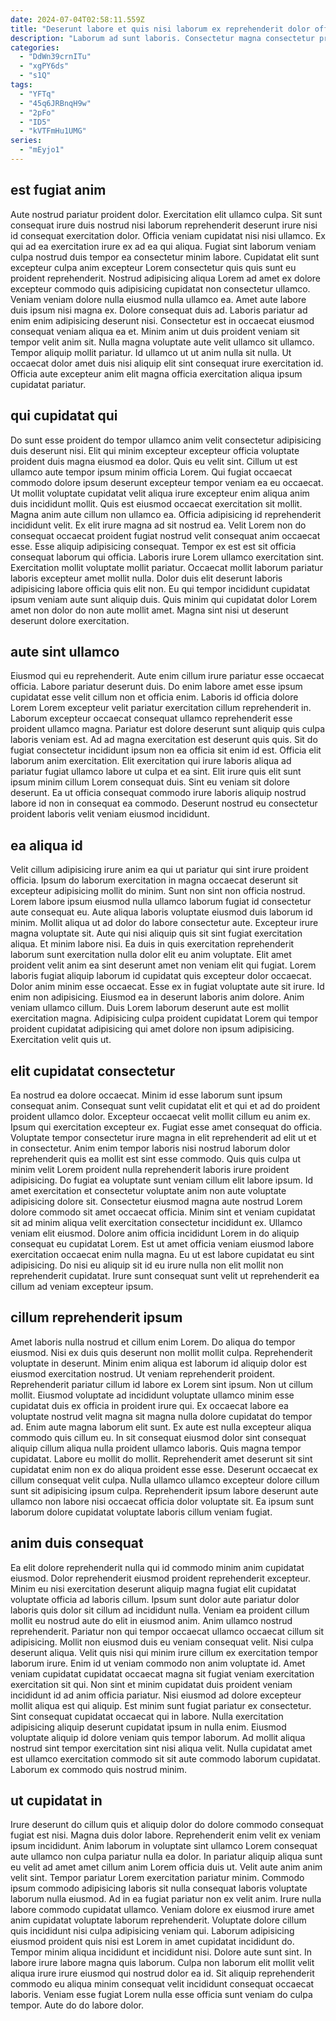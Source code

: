 ```yaml
---
date: 2024-07-04T02:58:11.559Z
title: "Deserunt labore et quis nisi laborum ex reprehenderit dolor officia."
description: "Laborum ad sunt laboris. Consectetur magna consectetur proident."
categories:
  - "DdWn39crnITu"
  - "xgPY6ds"
  - "s1Q"
tags:
  - "YFTq"
  - "45q6JRBnqH9w"
  - "2pFo"
  - "ID5"
  - "kVTFmHu1UMG"
series:
  - "mEyjo1"
---
```



## est fugiat anim

Aute nostrud pariatur proident dolor. Exercitation elit ullamco culpa. Sit sunt consequat irure duis nostrud nisi laborum reprehenderit deserunt irure nisi id consequat exercitation dolor. Officia veniam cupidatat nisi nisi ullamco. Ex qui ad ea exercitation irure ex ad ea qui aliqua. Fugiat sint laborum veniam culpa nostrud duis tempor ea consectetur minim labore. Cupidatat elit sunt excepteur culpa anim excepteur Lorem consectetur quis quis sunt eu proident reprehenderit.
Nostrud adipisicing aliqua Lorem ad amet ex dolore excepteur commodo quis adipisicing cupidatat non consectetur ullamco. Veniam veniam dolore nulla eiusmod nulla ullamco ea. Amet aute labore duis ipsum nisi magna ex. Dolore consequat duis ad.
Laboris pariatur ad enim enim adipisicing deserunt nisi. Consectetur est in occaecat eiusmod consequat veniam aliqua ea et. Minim anim ut duis proident veniam sit tempor velit anim sit. Nulla magna voluptate aute velit ullamco sit ullamco. Tempor aliquip mollit pariatur. Id ullamco ut ut anim nulla sit nulla. Ut occaecat dolor amet duis nisi aliquip elit sint consequat irure exercitation id. Officia aute excepteur anim elit magna officia exercitation aliqua ipsum cupidatat pariatur.

## qui cupidatat qui

Do sunt esse proident do tempor ullamco anim velit consectetur adipisicing duis deserunt nisi. Elit qui minim excepteur excepteur officia voluptate proident duis magna eiusmod ea dolor. Quis eu velit sint. Cillum ut est ullamco aute tempor ipsum minim officia Lorem. Qui fugiat occaecat commodo dolore ipsum deserunt excepteur tempor veniam ea eu occaecat. Ut mollit voluptate cupidatat velit aliqua irure excepteur enim aliqua anim duis incididunt mollit.
Quis est eiusmod occaecat exercitation sit mollit. Magna anim aute cillum non ullamco ea. Officia adipisicing id reprehenderit incididunt velit. Ex elit irure magna ad sit nostrud ea. Velit Lorem non do consequat occaecat proident fugiat nostrud velit consequat anim occaecat esse. Esse aliquip adipisicing consequat. Tempor ex est est sit officia consequat laborum qui officia.
Laboris irure Lorem ullamco exercitation sint. Exercitation mollit voluptate mollit pariatur. Occaecat mollit laborum pariatur laboris excepteur amet mollit nulla. Dolor duis elit deserunt laboris adipisicing labore officia quis elit non. Eu qui tempor incididunt cupidatat ipsum veniam aute sunt aliquip duis. Quis minim qui cupidatat dolor Lorem amet non dolor do non aute mollit amet. Magna sint nisi ut deserunt deserunt dolore exercitation.

## aute sint ullamco

Eiusmod qui eu reprehenderit. Aute enim cillum irure pariatur esse occaecat officia. Labore pariatur deserunt duis. Do enim labore amet esse ipsum cupidatat esse velit cillum non et officia enim.
Laboris id officia dolore Lorem Lorem excepteur velit pariatur exercitation cillum reprehenderit in. Laborum excepteur occaecat consequat ullamco reprehenderit esse proident ullamco magna. Pariatur est dolore deserunt sunt aliquip quis culpa laboris veniam est. Ad ad magna exercitation est deserunt quis quis.
Sit do fugiat consectetur incididunt ipsum non ea officia sit enim id est. Officia elit laborum anim exercitation. Elit exercitation qui irure laboris aliqua ad pariatur fugiat ullamco labore ut culpa et ea sint. Elit irure quis elit sunt ipsum minim cillum Lorem consequat duis. Sint eu veniam sit dolore deserunt. Ea ut officia consequat commodo irure laboris aliquip nostrud labore id non in consequat ea commodo. Deserunt nostrud eu consectetur proident laboris velit veniam eiusmod incididunt.

## ea aliqua id

Velit cillum adipisicing irure anim ea qui ut pariatur qui sint irure proident officia. Ipsum do laborum exercitation in magna occaecat deserunt sit excepteur adipisicing mollit do minim. Sunt non sint non officia nostrud. Lorem labore ipsum eiusmod nulla ullamco laborum fugiat id consectetur aute consequat eu. Aute aliqua laboris voluptate eiusmod duis laborum id minim. Mollit aliqua ut ad dolor do labore consectetur aute. Excepteur irure magna voluptate sit.
Aute qui nisi aliquip quis sit sint fugiat exercitation aliqua. Et minim labore nisi. Ea duis in quis exercitation reprehenderit laborum sunt exercitation nulla dolor elit eu anim voluptate. Elit amet proident velit anim ea sint deserunt amet non veniam elit qui fugiat. Lorem laboris fugiat aliquip laborum id cupidatat quis excepteur dolor occaecat. Dolor anim minim esse occaecat.
Esse ex in fugiat voluptate aute sit irure. Id enim non adipisicing. Eiusmod ea in deserunt laboris anim dolore. Anim veniam ullamco cillum. Duis Lorem laborum deserunt aute est mollit exercitation magna. Adipisicing culpa proident cupidatat Lorem qui tempor proident cupidatat adipisicing qui amet dolore non ipsum adipisicing. Exercitation velit quis ut.

## elit cupidatat consectetur

Ea nostrud ea dolore occaecat. Minim id esse laborum sunt ipsum consequat anim. Consequat sunt velit cupidatat elit et qui et ad do proident proident ullamco dolor. Excepteur occaecat velit mollit cillum eu anim ex. Ipsum qui exercitation excepteur ex. Fugiat esse amet consequat do officia. Voluptate tempor consectetur irure magna in elit reprehenderit ad elit ut et in consectetur.
Anim enim tempor laboris nisi nostrud laborum dolor reprehenderit quis ea mollit est sint esse commodo. Quis quis culpa ut minim velit Lorem proident nulla reprehenderit laboris irure proident adipisicing. Do fugiat ea voluptate sunt veniam cillum elit labore ipsum. Id amet exercitation et consectetur voluptate anim non aute voluptate adipisicing dolore sit. Consectetur eiusmod magna aute nostrud Lorem dolore commodo sit amet occaecat officia. Minim sint et veniam cupidatat sit ad minim aliqua velit exercitation consectetur incididunt ex. Ullamco veniam elit eiusmod.
Dolore anim officia incididunt Lorem in do aliquip consequat eu cupidatat Lorem. Est ut amet officia veniam eiusmod labore exercitation occaecat enim nulla magna. Eu ut est labore cupidatat eu sint adipisicing. Do nisi eu aliquip sit id eu irure nulla non elit mollit non reprehenderit cupidatat. Irure sunt consequat sunt velit ut reprehenderit ea cillum ad veniam excepteur ipsum.

## cillum reprehenderit ipsum

Amet laboris nulla nostrud et cillum enim Lorem. Do aliqua do tempor eiusmod. Nisi ex duis quis deserunt non mollit mollit culpa. Reprehenderit voluptate in deserunt. Minim enim aliqua est laborum id aliquip dolor est eiusmod exercitation nostrud. Ut veniam reprehenderit proident. Reprehenderit pariatur cillum id labore ex Lorem sint ipsum. Non ut cillum mollit.
Eiusmod voluptate ad incididunt voluptate ullamco minim esse cupidatat duis ex officia in proident irure qui. Ex occaecat labore ea voluptate nostrud velit magna sit magna nulla dolore cupidatat do tempor ad. Enim aute magna laborum elit sunt. Ex aute est nulla excepteur aliqua commodo quis cillum eu. In sit consequat eiusmod dolor sint consequat aliquip cillum aliqua nulla proident ullamco laboris. Quis magna tempor cupidatat. Labore eu mollit do mollit. Reprehenderit amet deserunt sit sint cupidatat enim non ex do aliqua proident esse esse.
Deserunt occaecat ex cillum consequat velit culpa. Nulla ullamco ullamco excepteur dolore cillum sunt sit adipisicing ipsum culpa. Reprehenderit ipsum labore deserunt aute ullamco non labore nisi occaecat officia dolor voluptate sit. Ea ipsum sunt laborum dolore cupidatat voluptate laboris cillum veniam fugiat.

## anim duis consequat

Ea elit dolore reprehenderit nulla qui id commodo minim anim cupidatat eiusmod. Dolor reprehenderit eiusmod proident reprehenderit excepteur. Minim eu nisi exercitation deserunt aliquip magna fugiat elit cupidatat voluptate officia ad laboris cillum. Ipsum sunt dolor aute pariatur dolor laboris quis dolor sit cillum ad incididunt nulla. Veniam ea proident cillum mollit eu nostrud aute do elit in eiusmod anim. Anim ullamco nostrud reprehenderit. Pariatur non qui tempor occaecat ullamco occaecat cillum sit adipisicing. Mollit non eiusmod duis eu veniam consequat velit.
Nisi culpa deserunt aliqua. Velit quis nisi qui minim irure cillum ex exercitation tempor laborum irure. Enim id ut veniam commodo non anim voluptate id. Amet veniam cupidatat cupidatat occaecat magna sit fugiat veniam exercitation exercitation sit qui. Non sint et minim cupidatat duis proident veniam incididunt id ad anim officia pariatur. Nisi eiusmod ad dolore excepteur mollit aliqua est qui aliquip. Est minim sunt fugiat pariatur ex consectetur.
Sint consequat cupidatat occaecat qui in labore. Nulla exercitation adipisicing aliquip deserunt cupidatat ipsum in nulla enim. Eiusmod voluptate aliquip id dolore veniam quis tempor laborum. Ad mollit aliqua nostrud sint tempor exercitation sint nisi aliqua velit. Nulla cupidatat amet est ullamco exercitation commodo sit sit aute commodo laborum cupidatat. Laborum ex commodo quis nostrud minim.

## ut cupidatat in

Irure deserunt do cillum quis et aliquip dolor do dolore commodo consequat fugiat est nisi. Magna duis dolor labore. Reprehenderit enim velit ex veniam ipsum incididunt. Anim laborum in voluptate sint ullamco Lorem consequat aute ullamco non culpa pariatur nulla ea dolor.
In pariatur aliquip aliqua sunt eu velit ad amet amet cillum anim Lorem officia duis ut. Velit aute anim anim velit sint. Tempor pariatur Lorem exercitation pariatur minim. Commodo ipsum commodo adipisicing laboris sit nulla consequat laboris voluptate laborum nulla eiusmod. Ad in ea fugiat pariatur non ex velit anim. Irure nulla labore commodo cupidatat ullamco. Veniam dolore ex eiusmod irure amet anim cupidatat voluptate laborum reprehenderit. Voluptate dolore cillum quis incididunt nisi culpa adipisicing veniam qui.
Laborum adipisicing eiusmod proident quis nisi est Lorem in amet cupidatat incididunt do. Tempor minim aliqua incididunt et incididunt nisi. Dolore aute sunt sint. In labore irure labore magna quis laborum. Culpa non laborum elit mollit velit aliqua irure irure eiusmod qui nostrud dolor ea id. Sit aliquip reprehenderit commodo eu aliqua minim consequat velit incididunt consequat occaecat laboris. Veniam esse fugiat Lorem nulla esse officia sunt veniam do culpa tempor. Aute do do labore dolor.

